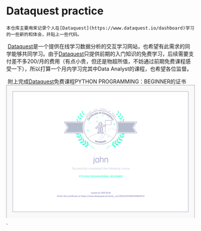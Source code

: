 # Dataquest practice

 	本仓库主要用来记录个人在[Dataquest](https://www.dataquest.io/dashboard)学习的一些新的和体会，并贴上一些代码。

​	[Dataquest](https://www.dataquest.io/dashboard)是一个提供在线学习数据分析的交互学习网站，也希望有此需求的同学能够共同学习。由于[Dataquest](https://www.dataquest.io/dashboard)只提供前期的入门知识的免费学习，后续需要支付差不多200/月的费用（有点小贵，但还是物超所值，不妨通过前期免费课程感受一下），所以打算一个月内学习完其中Data Analyst的课程，也希望各位监督。

​	附上完成[Dataquest](https://www.dataquest.io/dashboard)免费课程PYTHON PROGRAMMING：BEGINNER的证书![Cer-of-Picture](https://github.com/yangxx1208/Dataquest/blob/master/Picture/Cer-of-Beginner.png).





